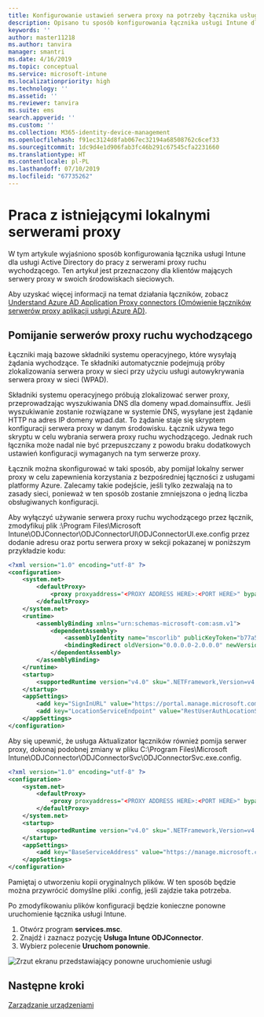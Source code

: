 ```yaml
---
title: Konfigurowanie ustawień serwera proxy na potrzeby łącznika usługi Intune dla usługi Active Directory
description: Opisano tu sposób konfigurowania łącznika usługi Intune dla usługi Active Directory do pracy z istniejącymi lokalnymi serwerami proxy.
keywords: ''
author: master11218
ms.author: tanvira
manager: smantri
ms.date: 4/16/2019
ms.topic: conceptual
ms.service: microsoft-intune
ms.localizationpriority: high
ms.technology: ''
ms.assetid: ''
ms.reviewer: tanvira
ms.suite: ems
search.appverid: ''
ms.custom: ''
ms.collection: M365-identity-device-management
ms.openlocfilehash: f91ec3124d8fab067ec32194a68508762c6cef33
ms.sourcegitcommit: 1dc9d4e1d906fab3fc46b291c67545cfa2231660
ms.translationtype: HT
ms.contentlocale: pl-PL
ms.lasthandoff: 07/10/2019
ms.locfileid: "67735262"
---
```

# <a name="work-with-existing-on-premises-proxy-servers"></a>Praca z istniejącymi lokalnymi serwerami proxy

W tym artykule wyjaśniono sposób konfigurowania łącznika usługi Intune dla usługi Active Directory do pracy z serwerami proxy ruchu wychodzącego. Ten artykuł jest przeznaczony dla klientów mających serwery proxy w swoich środowiskach sieciowych.

Aby uzyskać więcej informacji na temat działania łączników, zobacz [Understand Azure AD Application Proxy connectors (Omówienie łączników serwerów proxy aplikacji usługi Azure AD)](https://docs.microsoft.com/azure/active-directory/manage-apps/application-proxy-connectors).

## <a name="bypass-outbound-proxies"></a>Pomijanie serwerów proxy ruchu wychodzącego

Łączniki mają bazowe składniki systemu operacyjnego, które wysyłają żądania wychodzące. Te składniki automatycznie podejmują próby zlokalizowania serwera proxy w sieci przy użyciu usługi autowykrywania serwera proxy w sieci (WPAD).

Składniki systemu operacyjnego próbują zlokalizować serwer proxy, przeprowadzając wyszukiwania DNS dla domeny wpad.domainsuffix. Jeśli wyszukiwanie zostanie rozwiązane w systemie DNS, wysyłane jest żądanie HTTP na adres IP domeny wpad.dat. To żądanie staje się skryptem konfiguracji serwera proxy w danym środowisku. Łącznik używa tego skryptu w celu wybrania serwera proxy ruchu wychodzącego. Jednak ruch łącznika może nadal nie być przepuszczany z powodu braku dodatkowych ustawień konfiguracji wymaganych na tym serwerze proxy.

Łącznik można skonfigurować w taki sposób, aby pomijał lokalny serwer proxy w celu zapewnienia korzystania z bezpośredniej łączności z usługami platformy Azure. Zalecamy takie podejście, jeśli tylko zezwalają na to zasady sieci, ponieważ w ten sposób zostanie zmniejszona o jedną liczba obsługiwanych konfiguracji.

Aby wyłączyć używanie serwera proxy ruchu wychodzącego przez łącznik, zmodyfikuj plik :\Program Files\Microsoft Intune\ODJConnector\ODJConnectorUI\ODJConnectorUI.exe.config przez dodanie adresu oraz portu serwera proxy w sekcji pokazanej w poniższym przykładzie kodu:

```xml
<?xml version="1.0" encoding="utf-8" ?>
<configuration>
    <system.net>  
        <defaultProxy>   
            <proxy proxyaddress="<PROXY ADDRESS HERE>:<PORT HERE>" bypassonlocal="True" usesystemdefault="True"/>   
        </defaultProxy>  
    </system.net>
    <runtime>
        <assemblyBinding xmlns="urn:schemas-microsoft-com:asm.v1">
            <dependentAssembly>
                <assemblyIdentity name="mscorlib" publicKeyToken="b77a5c561934e089" culture="neutral"/>
                <bindingRedirect oldVersion="0.0.0.0-2.0.0.0" newVersion="4.6.0.0" />
            </dependentAssembly>
        </assemblyBinding>
    </runtime>
    <startup> 
        <supportedRuntime version="v4.0" sku=".NETFramework,Version=v4.6" />
    </startup>
    <appSettings>
        <add key="SignInURL" value="https://portal.manage.microsoft.com/Home/ClientLogon"/>
        <add key="LocationServiceEndpoint" value="RestUserAuthLocationService/RestUserAuthLocationService/ServiceAddresses"/>
    </appSettings>
</configuration>
```

Aby się upewnić, że usługa Aktualizator łączników również pomija serwer proxy, dokonaj podobnej zmiany w pliku C:\Program Files\Microsoft Intune\ODJConnector\ODJConnectorSvc\ODJConnectorSvc.exe.config.

```xml
<?xml version="1.0" encoding="utf-8" ?>
<configuration>
    <system.net>  
        <defaultProxy>   
            <proxy proxyaddress="<PROXY ADDRESS HERE>:<PORT HERE>" bypassonlocal="True" usesystemdefault="True"/>   
        </defaultProxy>  
    </system.net>
    <startup>
        <supportedRuntime version="v4.0" sku=".NETFramework,Version=v4.6" />
    </startup>
    <appSettings>
        <add key="BaseServiceAddress" value="https://manage.microsoft.com/" />
    </appSettings>
</configuration>
```

Pamiętaj o utworzeniu kopii oryginalnych plików. W ten sposób będzie można przywrócić domyślne pliki .config, jeśli zajdzie taka potrzeba.

Po zmodyfikowaniu plików konfiguracji będzie konieczne ponowne uruchomienie łącznika usługi Intune. 

1. Otwórz program **services.msc**.
2. Znajdź i zaznacz pozycję **Usługa Intune ODJConnector**.
3. Wybierz polecenie **Uruchom ponownie**.

![Zrzut ekranu przedstawiający ponowne uruchomienie usługi](media/autopilot-hybrid-connector-proxy/service-restart.png)


## <a name="next-steps"></a>Następne kroki

[Zarządzanie urządzeniami](device-management.md)